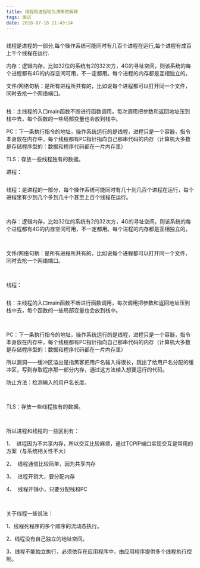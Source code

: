 ```yaml
---
title: 线程和进程较为清晰的解释
tags: 面试
date: 2018-07-18 21:49:14
---
```

<p><img src="https://img-blog.csdn.net/20180625012039828?watermark/2/text/aHR0cHM6Ly9ibG9nLmNzZG4ubmV0L3FxXzM3MTE3NTIx/font/5a6L5L2T/fontsize/400/fill/I0JBQkFCMA==/dissolve/70" alt=""></p>
线程是进程的一部分,每个操作系统可能同时有几百个进程在运行,每个进程有成百上千个线程在运行.

内存：逻辑内存，比如32位的系统有2的32次方，4G的寻址空间，则该系统的每个进程都有4G的内存空间可用，不一定都用。每个进程的内存都是互相独立的。

文件/网络句柄：是所有进程所共有的，比如说每个进程都可以打开同一个文件，同时去抢一个网络端口。

<p><img src="https://img-blog.csdn.net/20180625012056601?watermark/2/text/aHR0cHM6Ly9ibG9nLmNzZG4ubmV0L3FxXzM3MTE3NTIx/font/5a6L5L2T/fontsize/400/fill/I0JBQkFCMA==/dissolve/70" alt=""></p>

栈：主线程的入口main函数不断进行函数调用，每次调用把参数和返回地址压到栈中去，每个函数的一些局部变量也会放到栈中。

PC：下一条执行指令的地址，操作系统运行的是线程，进程只是一个容器，指令本身放在内存中，每个线程都有PC指针指向自己那串代码的内存（计算机大多数是存储程序型的：数据和程序代码都在一片内存里）

TLS：存放一些线程独有的数据。

<div class="htmledit_views">
                <p>进程：</p><p><img src="https://img-blog.csdn.net/20180625012039828?watermark/2/text/aHR0cHM6Ly9ibG9nLmNzZG4ubmV0L3FxXzM3MTE3NTIx/font/5a6L5L2T/fontsize/400/fill/I0JBQkFCMA==/dissolve/70" alt=""></p><p>线程：是进程的一部分，每个操作系统可能同时有几十到几百个进程在运行，每个进程里有少到几个多到几十个甚至上百个线程在运行。</p><p>&nbsp;</p><p>内存：逻辑内存，比如32位的系统有2的32次方，4G的寻址空间，则该系统的每个进程都有4G的内存空间可用，不一定都用。每个进程的内存都是互相独立的。</p><p>&nbsp;</p><p>文件/网络句柄：是所有进程所共有的，比如说每个进程都可以打开同一个文件，同时去抢一个网络端口。</p><p>&nbsp;</p><p>线程：</p><p><img src="https://img-blog.csdn.net/20180625012056601?watermark/2/text/aHR0cHM6Ly9ibG9nLmNzZG4ubmV0L3FxXzM3MTE3NTIx/font/5a6L5L2T/fontsize/400/fill/I0JBQkFCMA==/dissolve/70" alt=""></p><p>栈：主线程的入口main函数不断进行函数调用，每次调用把参数和返回地址压到栈中去，每个函数的一些局部变量也会放到栈中。</p><p>&nbsp;</p><p>PC：下一条执行指令的地址，操作系统运行的是线程，进程只是一个容器，指令本身放在内存中，每个线程都有PC指针指向自己那串代码的内存（计算机大多数是存储程序型的：数据和程序代码都在一片内存里）</p><p>所以漏洞——缓冲区溢出是指黑客把用户名输入得很长，跳出了给用户名分配的缓冲区，写到存取程序那一部分内存，通过这方法植入想要运行的代码。</p><p>防止方法：检测输入的用户名长度。</p><p>&nbsp;</p><p>TLS：存放一些线程独有的数据。</p><p>&nbsp;</p><p>所以进程和线程的一些区别有：</p><p>1、&nbsp; 进程因为不共享内存，所以交互比较麻烦，通过TCPIP端口实现交互是常用的方案（与系统相关性不大）</p><p>2、&nbsp; 线程通信比较简单，因为共享内存</p><p>3、&nbsp; 进程开销大，要分配内存</p><p>4、&nbsp; 线程开销小，只要分配栈和PC</p><p>&nbsp;</p><p>关于线程一些说法：</p><p>1、线程死程序的多个顺序的流动态执行。</p><p>2、线程没有自己独立的地址空间。</p><p>3、线程不能独立执行，必须依存在应用程序中，由应用程序提供多个线程执行控制。</p>            </div>